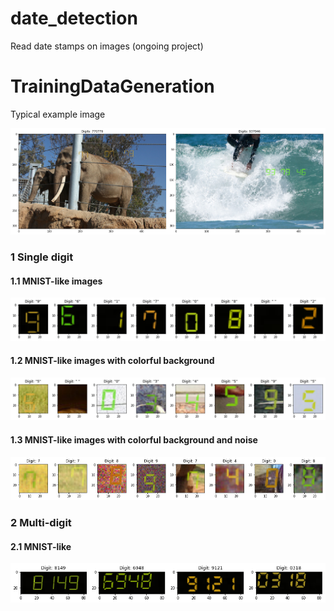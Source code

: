 # date_detection

Read date stamps on images (ongoing project)


# TrainingDataGeneration

 
Typical example image

![Example](assets/example_image.png)

### 1 Single digit 

#### 1.1 MNIST-like images

![Example](assets/mnist-like.png)

#### 1.2 MNIST-like images with colorful background

![Example](assets/mnist-with-color.png)

#### 1.3 MNIST-like images with colorful background and noise

![Example](assets/mnist-with-color-and-noise.png)

### 2 Multi-digit 

#### 2.1 MNIST-like

![Example](assets/multi-digit-mnist.png)
